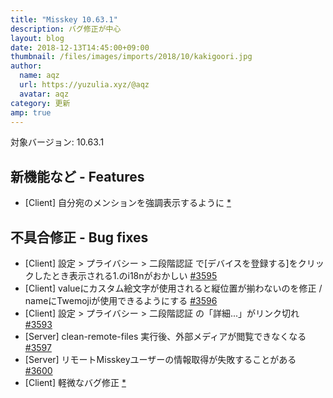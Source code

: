 ```yaml
---
title: "Misskey 10.63.1"
description: バグ修正が中心
layout: blog
date: 2018-12-13T14:45:00+09:00
thumbnail: /files/images/imports/2018/10/kakigoori.jpg
author:
  name: aqz
  url: https://yuzulia.xyz/@aqz
  avatar: aqz
category: 更新
amp: true
---
```

対象バージョン: 10.63.1

## 新機能など - Features
- [Client] 自分宛のメンションを強調表示するように [*](https://github.com/syuilo/misskey/commit/709290d2da334ee5db66392d6d5b54215277e00a)

## 不具合修正 - Bug fixes
- [Client] 設定 > プライバシー > 二段階認証 で[デバイスを登録する]をクリックしたとき表示される1.のi18nがおかしい [#3595](https://github.com/syuilo/misskey/pull/3595)
- [Client] valueにカスタム絵文字が使用されると縦位置が揃わないのを修正 / nameにTwemojiが使用できるようにする [#3596](https://github.com/syuilo/misskey/pull/3596)
- [Client] 設定 > プライバシー > 二段階認証 の「詳細...」がリンク切れ [#3593](https://github.com/syuilo/misskey/pull/3593)
- [Server] clean-remote-files 実行後、外部メディアが閲覧できなくなる [#3597](https://github.com/syuilo/misskey/pull/3597)
- [Server] リモートMisskeyユーザーの情報取得が失敗することがある [#3600](https://github.com/syuilo/misskey/pull/3600)
- [Client] 軽微なバグ修正 [*](https://github.com/syuilo/misskey/commit/eb3180f3b6207aa7f6382b3f89156cba06afc41d)